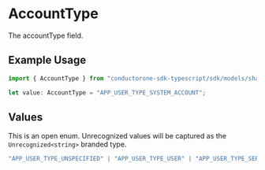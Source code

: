 # AccountType

The accountType field.

## Example Usage

```typescript
import { AccountType } from "conductorone-sdk-typescript/sdk/models/shared";

let value: AccountType = "APP_USER_TYPE_SYSTEM_ACCOUNT";
```

## Values

This is an open enum. Unrecognized values will be captured as the `Unrecognized<string>` branded type.

```typescript
"APP_USER_TYPE_UNSPECIFIED" | "APP_USER_TYPE_USER" | "APP_USER_TYPE_SERVICE_ACCOUNT" | "APP_USER_TYPE_SYSTEM_ACCOUNT" | Unrecognized<string>
```